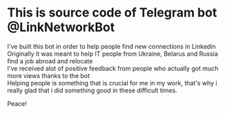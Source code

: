 # This is source code of Telegram bot @LinkNetworkBot
I've built this bot in order to help people find new connections in Linkedin  
Originally it was meant to help IT people from Ukraine, Belarus and Russia find a job abroad and relocate  
I've received alot of positive feedback from people who actually got much more views thanks to the bot  
Helping people is something that is crucial for me in my work, that's why i really glad that i did something good in these difficult times.

Peace!